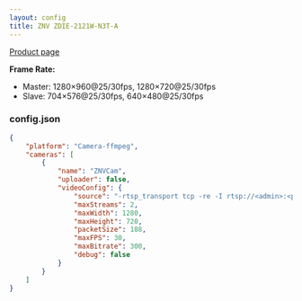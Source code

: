 ```yaml
---
layout: config
title: ZNV ZDIE-2121W-N3T-A
---
```

[Product page](http://www.znv.com/product/detail.aspx?id=100000569652783&nodecode=101002001010)

**Frame Rate:**
* Master: 1280×960@25/30fps, 1280×720@25/30fps
* Slave: 704×576@25/30fps, 640×480@25/30fps

### config.json

```json
{
    "platform": "Camera-ffmpeg",
    "cameras": [
        {
            "name": "ZNVCam",
            "uploader": false,
            "videoConfig": {
                "source": "-rtsp_transport tcp -re -I rtsp://<admin>:<password>@192.168.0.254:554/ch0_0.h264",
                "maxStreams": 2,
                "maxWidth": 1280,
                "maxHeight": 720,
                "packetSize": 188,
                "maxFPS": 30,
                "maxBitrate": 300,
                "debug": false
            }
        }
    ]
}
```
